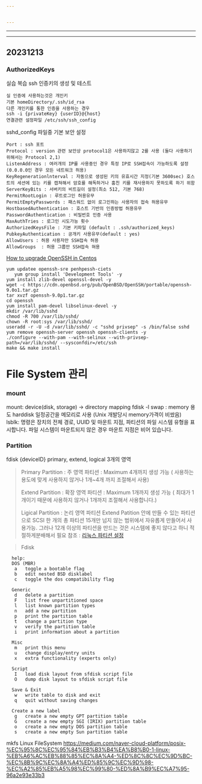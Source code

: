 ```yaml
---


---
```


<hr>
<hr>
<h2 id="section">20231213</h2>
<h3 id="authorizedkeys">AuthorizedKeys</h3>
<p>실습 복습 ssh 인증키의 생성 및 테스트</p>
<pre><code>실 인증에 사용하는것은 개인키
기본 homeDirectory/.ssh/id_rsa
다른 개인키를 통한 인증을 사용하는 경우
ssh -i {privateKey} {userID}@{host}
연결관련 설정파일 /etc/ssh/ssh_config
</code></pre>
<p>
sshd_config 파일중 기본 보안 설정</p>
<pre><code>Port : ssh 포트
Protocol : version 관련 보안상 protocol1은 사용하지않고 2를 사용 (둘다 사용하기 위해서는 Protocol 2,1)
ListenAddress : 여러개의 IP를 사용중인 경우 특정 IP로 SSH접속이 가능하도록 설정 (0.0.0.0인 경우 모든 네트워크 허용)
KeyRegenerationlnterval : 자동으로 생성된 키의 유효시간 지정(기본 3600sec) 호스트의 세션에 있는 키를 캡쳐해서 암호를 해독하거나 훔친 키를 재사용하지 못하도록 하기 위함
ServerKeyBits : 서버키의 비트길이 설정(최소 512, 기본 768)
PermitRootLogin : 루트로그인 허용유무
PermitEmptyPasswords : 패스워드 없이 로그인하는 사용자의 접속 허용유무
HostbasedAuthentication : 호스트 기반의 인증방법 허용유무
PasswordAuthentication : 비밀번호 인증 사용
MaxAuthTries : 로그인 시도가능 횟수 
AuthorizedKeysFile : 기본 키파일 (default : .ssh/authorized_keys)
PubkeyAuthentication : 공개키 사용유무(default : yes)
AllowUsers : 허용 사용자만 SSH접속 허용
AllowGroups  : 허용 그룹만 SSH접속 혀용
</code></pre>
<p><a href="https://www.ezeelogin.com/kb/article/how-to-upgrade-openssh-in-centos-331.html">How to upgrade OpenSSH in Centos</a></p>
<pre><code>yum updatee openssh-sre penhpessh-ciets
   yum group install 'Development Tools' -y
yum install zlib-devel openssl-devel -y
wget -c https://cdn.openbsd.org/pub/OpenBSD/OpenSSH/portable/openssh-9.0o1.tar.gz
tar xvzf openssh-9.0p1.tar.gz
cd openssh
yum install pam-devel libselinux-devel -y
mkdir /var/lib/sshd
chmod -R 700 /var/lib/sshd/
chown -R root:sys /var/lib/sshd/
useradd -r -U -d /var/lib/sshd/ -c "sshd privsep" -s /bin/false sshd
yum remove openssh-server openssh openssh-clients -y
./configure --with-pam --with-selinux --with-privsep-path=/var/lib/sshd/ --sysconfdir=/etc/ssh
make &amp;&amp; make install
</code></pre>

# File System 관리
### mount
mount: device(disk, storage) -> directory mapping
fdisk -l
swap : memory 용도 harddisk 일정공간을 메모리로 사용 (Unix 개발당시 memory가격이 비쌌음)
lsblk: 명령은 장치의 전체 경로, UUID 및 마운트 지점, 파티션의 파일 시스템 유형을 표시합니다. 파일 시스템이 마운트되지 않은 경우 마운트 지점은 비어 있습니다.
### Partition
fdisk {deviceID}
primary, extend, logical 3개의 영역
> Primary Partition : 주 영역 파티션
: Maximum 4개까지 생성 가능 ( 사용하는 용도에 맞게 사용하지 않거나 1개~4개 까지 조절해서 사용)
>
>Extend Partition :   확장 영역 파티션
: Maximum 1개까지 생성 가능 ( 최대가 1개이기 때문에 사용하지 않거나 1개까지 조절해서 사용합니다.)
>
>Ligical Partition :  논리 영역 파티션
Extend Patition 안에 만들 수 있는 파티션으로 SCSI 한 개의 총 파티션 15개만 넘지 않는 범위에서 자유롭게 만들어서 사용가능. 그러나 12개 이상의 파티션을 만드는 것은 시스템에 좋지 않다고 하니 적절하게분배해서 필요
참조 : <a href="https://wlsvud84.tistory.com/14">리눅스 파티션 설정</a>

>Fdisk

      help:
      DOS (MBR)
       a   toggle a bootable flag
       b   edit nested BSD disklabel
       c   toggle the dos compatibility flag
    
      Generic
       d   delete a partition
       F   list free unpartitioned space
       l   list known partition types
       n   add a new partition
       p   print the partition table
       t   change a partition type
       v   verify the partition table
       i   print information about a partition
    
      Misc
       m   print this menu
       u   change display/entry units
       x   extra functionality (experts only)
    
      Script
       I   load disk layout from sfdisk script file
       O   dump disk layout to sfdisk script file
    
      Save & Exit
       w   write table to disk and exit
       q   quit without saving changes
    
      Create a new label
       g   create a new empty GPT partition table
       G   create a new empty SGI (IRIX) partition table
       o   create a new empty DOS partition table
       s   create a new empty Sun partition table

mkfs
Linux FileSystem 
https://medium.com/naver-cloud-platform/posix-%EC%95%8C%EC%95%84%EB%B3%B4%EA%B8%B0-1-linux-%EB%A6%AC%EB%88%85%EC%8A%A4-%ED%8C%8C%EC%9D%BC-%EC%8B%9C%EC%8A%A4%ED%85%9C%EC%9D%98-%EC%A2%85%EB%A5%98%EC%99%80-%ED%8A%B9%EC%A7%95-96a2e93e33b3
<!--stackedit_data:
eyJoaXN0b3J5IjpbMjA2MzI1NzYwNSwxODU4MDIyODE2LC0xOT
c2Mzg1NDEsOTI5MjQ3MDA5LDIwOTkwOTY2NTMsLTIzMzQ2MTkw
NCwtOTMwMjY2NDgxLDE5MTAzMjkxNDYsLTUxNzAzMzU5MywtMT
Y5NzIzNTc5MCw0OTE3NzIyODddfQ==
-->